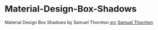 # Material-Design-Box-Shadows
Material Design Box Shadows by Samuel Thornton
[src](https://codepen.io/sdthornton/pen/wBZdXq?__cf_chl_jschl_tk__=c62f132054aaa99f1b02b52ba42fede0ec7be271-1592046124-0-AZ4v_59BNktyVb7ieJWV3HY-X4-usA8NPJ2q3r-yT20bwK9xbKCBBJoaZndY37mCTRtgzDOeqHaxj9ve5ERbmI47lNqYvNYqxdaFaFGgO9mIWMbJPc_mRZhm3VrSs8rXpmpkWCwueEYqFOWcuSINqJCPoNNHNOcZOSMVzc8kIQELkcb1sNHl8_dXhgQA1zchAeyuPQf5Az7gni9-5K_3vQ4uXOpGf3A8e9UzQTgLp5FqITb9vDQrrR9c4vwhSxz-sFHh-ZcsLRwnE2MpWSyaGW7AiSY7O9ZkSPW13UJqcGF8fVLF2ixkluDNB5ABKwgiZD0veb8dAc4FyPku1vMzDAccoD1tv6UWIXFQ_PEHBghj)
[Samuel Thornton](https://codepen.io/sdthornton)
